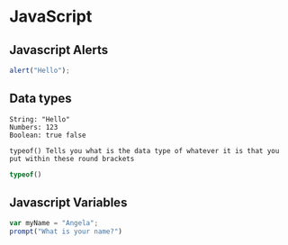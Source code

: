 # JavaScript

## Javascript Alerts
```javascript
alert("Hello");
```

## Data types
```
String: "Hello"
Numbers: 123
Boolean: true false
```
```
typeof() Tells you what is the data type of whatever it is that you put within these round brackets
```
```javascript
typeof()
```

## Javascript Variables
```javascript
var myName = "Angela";
prompt("What is your name?")
```
```
```
